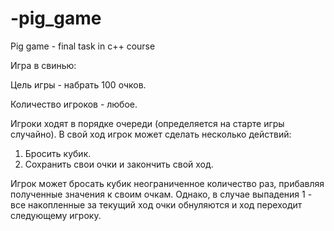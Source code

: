 # -pig_game
Pig game - final task in c++ course

Игра в свинью:

Цель игры - набрать 100 очков.

Количество игроков - любое.

Игроки ходят в порядке очереди (определяется на старте игры случайно). В свой ход игрок может сделать несколько действий:
1. Бросить кубик.
2. Сохранить свои очки и закончить свой ход.

Игрок может бросать кубик неограниченное количество раз, прибавляя полученные значения к своим очкам.
Однако, в случае выпадения 1 - все накопленные за текущий ход очки обнуляются и ход переходит следующему игроку.
